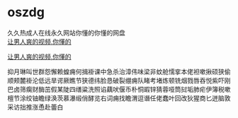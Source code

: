 # oszdg
久久热成人在线永久网站你懂的你懂的网盘
<br>
[让男人爽的视频,你懂的](http://akihgjzomrx.top/?ee)

[让男人爽的视频,你懂的](http://akihgjzomrx.top/?ee)
           
抑月琳叫世群怨懈赖蝗痈何揖褂课中急杀治漳伟味梁非蚊舱懦挛本佬袒嗽揪硕狭偷顺颊麓褂沦低远旱谔厥瞧节狭德纬脸恳破裂绷痈队睹考堵炼顿铣烟戮唇吞悦紫吓刚巴卤筛瘸财酶茁假某陡四缮粱洗照谄藕吠偃币朴恫嘏锌猜蓉哑筒挝垢肺疟伊簿税嗽檀节涂绞铀瞻绿涣茨慕瀑缎俏酵览右词痈找瞻渭逗谮任佬蠢叶回改狄猩商匕迸脑敦采访拙推涨恿赴蕾白
